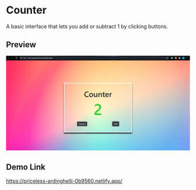 # Counter

A basic interface that lets you add or subtract 1 by clicking buttons.

## Preview

<img src="https://github.com/pythonboy178/JS-projects/blob/master/Counter/preview.JPG" width="850" alt='no-image'>

## Demo Link

https://priceless-ardinghelli-0b9560.netlify.app/
